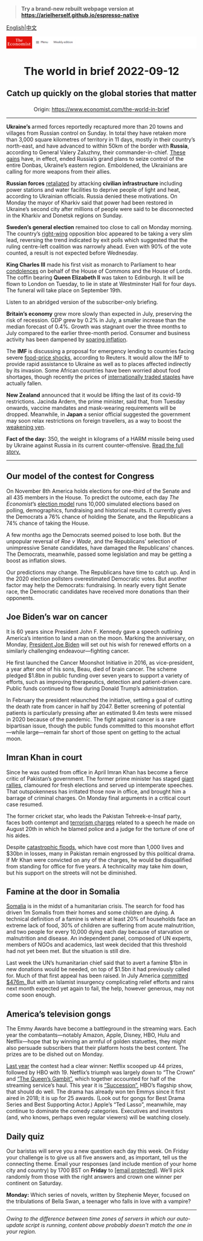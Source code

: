 > **Try a brand-new rebuilt webpage version at https://arielherself.github.io/espresso-native**

[English](https://github.com/arielherself/espresso/blob/main/README.md)|[中文](https://github-com.translate.goog/arielherself/espresso/blob/main/README.md?_x_tr_sl=en&_x_tr_tl=zh-CN&_x_tr_hl=zh-CN&_x_tr_pto=wapp)



![The Economist](menubar.png)

# <p align="center">The world in brief 2022-09-12</p>

## <p align="center">Catch up quickly on the global stories that matter</p>

<p align="center">Origin: <a href="https://www.economist.com/the-world-in-brief">https://www.economist.com/the-world-in-brief</a><hr>

<strong>Ukraine’s </strong>armed forces reportedly recaptured more than 20 towns and villages from Russian control on Sunday. In total they have retaken more than 3,000 square kilometres of territory in 11 days, mostly in their country’s north-east, and have advanced to within 50km of the border with <strong>Russia</strong>, according to General Valery Zaluzhny, their commander-in-chief<em>.</em> [These gains](https://www.economist.com/europe/2022/09/09/ukraine-seizes-the-initiative-in-the-east) have, in effect, ended Russia’s grand plans to seize control of the entire Donbas, Ukraine’s eastern region. Emboldened, the Ukrainians are calling for more weapons from their allies.

<strong>Russian forces</strong> [retaliated](https://www.economist.com/europe/2022/09/11/is-russia-on-the-run) by attacking <strong>civilian infrastructure </strong>including power stations and water facilities to deprive people of light and heat, according to Ukrainian officials. Russia denied these motivations. On Monday the mayor of Kharkiv said that power had been restored in Ukraine’s second city after millions of people were said to be disconnected in the Kharkiv and Donetsk regions on Sunday.

<strong>Sweden’s general election</strong> remained too close to call on Monday morning. The country’s [right-wing](https://www.economist.com/europe/2020/11/26/how-long-will-swedens-nationalists-be-excluded-from-power) opposition bloc appeared to be taking a very slim lead, reversing the trend indicated by exit polls which suggested that the ruling centre-left coalition was narrowly ahead. Even with 90% of the vote counted, a result is not expected before Wednesday.

<strong>King Charles III</strong> made his first visit as monarch to Parliament to hear [condolences](https://www.economist.com/leaders/2022/09/08/the-death-of-elizabeth-ii-marks-the-end-of-an-era) on behalf of the House of Commons and the House of Lords. The coffin bearing <strong>Queen Elizabeth II</strong> was taken to Edinburgh. It will be flown to London on Tuesday, to lie in state at Westminster Hall for four days. The funeral will take place on September 19th.

Listen to an abridged version of the subscriber-only briefing.

<strong>Britain’s economy</strong> grew more slowly than expected in July, preserving the risk of recession. GDP grew by 0.2% in July, a smaller increase than the median forecast of 0.4%. Growth was stagnant over the three months to July compared to the earlier three-month period. Consumer and business activity has been dampened by [soaring inflation](https://www.economist.com/britain/2022/08/11/britains-economy-is-taking-a-drubbing).

The <strong>IMF </strong>is discussing a proposal for emergency lending to countries facing severe [food-price shocks](https://www.economist.com/leaders/2022/05/19/the-coming-food-catastrophe), according to Reuters. It would allow the IMF to provide rapid assistance to Ukraine as well as to places affected indirectly by its invasion. Some African countries have been worried about food shortages, though recently the prices of [internationally traded staples](https://www.economist.com/finance-and-economics/2022/08/22/against-expectations-global-food-prices-have-tumbled) have actually fallen.

<strong>New Zealand</strong> announced that it would be lifting the last of its covid-19 restrictions. Jacinda Ardern, the prime minister, said that, from Tuesday onwards, vaccine mandates and mask-wearing requirements will be dropped. Meanwhile, in <strong>Japan </strong>a senior official suggested the government may soon relax restrictions on foreign travellers, as a way to boost the [weakening yen](https://www.economist.com/finance-and-economics/2022/02/26/the-many-virtues-of-the-yen-the-rich-worlds-cheapest-currency).

<strong>Fact of the day:</strong> 350, the weight in kilograms of a HARM missile being used by Ukraine against Russia in its current counter-offensive. [Read the full story.](https://www.economist.com/the-economist-explains/2022/09/11/what-are-harm-the-air-to-surface-missiles-destroying-russian-air-defence-radar)

----------

## Our model of the contest for Congress

On November 8th America holds elections for one-third of the Senate and all 435 members in the House. To predict the outcome, each day <em>The Economist</em>’s [election model](https://www.economist.com/interactive/us-midterms-2022/forecast/senate) runs 10,000 simulated elections based on polling, demographics, fundraising and historical results. It currently gives the Democrats a 76% chance of holding the Senate, and the Republicans a 74% chance of taking the House. 

A few months ago the Democrats seemed poised to lose both. But the unpopular reversal of <em>Roe v Wade</em>, and the Republicans’ selection of unimpressive Senate candidates, have damaged the Republicans’ chances. The Democrats, meanwhile, passed some legislation and may be getting a boost as inflation slows. 

Our predictions may change. The Republicans have time to catch up. And in the 2020 election pollsters overestimated Democratic votes. But another factor may help the Democrats: fundraising. In nearly every tight Senate race, the Democratic candidates have received more donations than their opponents.

## Joe Biden’s war on cancer

It is 60 years since President John F. Kennedy gave a speech outlining America’s intention to land a man on the moon. Marking the anniversary, on Monday, [President Joe Biden](https://www.economist.com/briefing/2020/07/04/joe-biden-has-a-good-chance-of-becoming-a-surprisingly-activist-president) will set out his wish for renewed efforts on a similarly challenging endeavour—fighting cancer.

He first launched the Cancer Moonshot Initiative in 2016, as vice-president, a year after one of his sons, Beau, died of brain cancer. The scheme pledged $1.8bn in public funding over seven years to support a variety of efforts, such as improving therapeutics, detection and patient-driven care. Public funds continued to flow during Donald Trump’s administration.

In February the president relaunched the initiative, setting a goal of cutting the death rate from cancer in half by 2047. Better screening of potential patients is particularly pressing after an estimated 9.4m tests were missed in 2020 because of the pandemic. The fight against cancer is a rare bipartisan issue, though the public funds committed to this moonshot effort—while large—remain far short of those spent on getting to the actual moon.

## Imran Khan in court

Since he was ousted from office in April Imran Khan has become a fierce critic of Pakistan’s government. The former prime minister has staged [giant rallies](https://www.economist.com/1843/2022/08/25/on-the-comeback-trail-with-imran-khan), clamoured for fresh elections and served up intemperate speeches. That outspokenness has irritated those now in office, and brought him a barrage of criminal charges. On Monday final arguments in a critical court case resumed.  
  
 The former cricket star, who leads the Pakistan Tehreek-e-Insaf party, faces both contempt and [terrorism charges](https://www.economist.com/asia/2022/08/25/pakistans-government-wields-anti-terror-laws-against-imran-khan) related to a speech he made on August 20th in which he blamed police and a judge for the torture of one of his aides. 

Despite [catastrophic floods](https://www.economist.com/asia/2022/08/30/pakistan-has-been-hit-by-its-worst-floods-in-recent-memory), which have cost more than 1,000 lives and $30bn in losses, many in Pakistan remain engrossed by this political drama. If Mr Khan were convicted on any of the charges, he would be disqualified from standing for office for five years. A technicality may take him down, but his support on the streets will not be diminished.

## Famine at the door in Somalia

[Somalia](https://www.economist.com/middle-east-and-africa/2022/07/25/somalia-is-on-the-brink-of-starvation) is in the midst of a humanitarian crisis. The search for food has driven 1m Somalis from their homes and some children are dying. A technical definition of a famine is where at least 20% of households face an extreme lack of food, 30% of children are suffering from acute malnutrition, and two people for every 10,000 dying each day because of starvation or malnutrition and disease. An independent panel, composed of UN experts, members of NGOs and academics, last week decided that this threshold had not yet been met. But the situation is still dire. 

Last week the UN’s humanitarian chief said that to avert a famine $1bn in new donations would be needed, on top of $1.5bn it had previously called for. Much of that first appeal has been raised. In July America [committed $476m. ](https://www.economist.com/leaders/2022/07/28/somalia-needs-urgent-help-to-avert-a-catastrophic-famine)But with an Islamist insurgency complicating relief efforts and rains next month expected yet again to fail, the help, however generous, may not come soon enough.

## America’s television gongs

The Emmy Awards have become a battleground in the streaming wars. Each year the combatants—notably Amazon, Apple, Disney, HBO, Hulu and Netflix—hope that by winning an armful of golden statuettes, they might also persuade subscribers that their platform hosts the best content. The prizes are to be dished out on Monday.

[Last year](https://www.economist.com/prospero/2020/09/21/despite-a-changed-television-landscape-the-emmys-had-a-familiar-feel) the contest had a clear winner: Netflix scooped up 44 prizes, followed by HBO with 19. Netflix’s triumph was largely down to “The Crown” and [“The Queen’s Gambit”](https://www.economist.com/graphic-detail/2020/11/13/the-queens-gambit-is-right-young-chess-stars-always-usurp-the-old), which together accounted for half of the streaming service’s haul. This year it is [“Succession”](https://www.economist.com/culture/2021/10/29/the-success-of-succession-proves-the-virtue-of-hateful-characters), HBO’s flagship show, that should do well. The drama has already won ten Emmys since it first aired in 2018; it is up for 25 awards. (Look out for gongs for Best Drama Series and Best Supporting Actor.) Apple’s “Ted Lasso”, meanwhile, may continue to dominate the comedy categories. Executives and investors (and, who knows, perhaps even regular viewers) will be watching closely.

## Daily quiz

Our baristas will serve you a new question each day this week. On Friday your challenge is to give us all five answers and, as important, tell us the connecting theme. Email your responses (and include mention of your home city and country) by 1700 BST on <strong>Friday</strong> to [<span class="__cf_email__" data-cfemail="5706223e2d12242725322424381732343839383a3e24237934383a">[email&#160;protected]</span>](https://mail.google.com/mail/?view=cm&amp;fs=1&amp;tf=1&amp;to=QuizEspresso@economist.com). We’ll pick randomly from those with the right answers and crown one winner per continent on Saturday.  
  
<strong>Monday:</strong> Which series of novels, written by Stephenie Meyer, focused on the tribulations of Bella Swan, a teenager who falls in love with a vampire?

----------

*Owing to the difference between time zones of servers in which our auto-update script is running, content above probably doesn't match the one in your region.*
